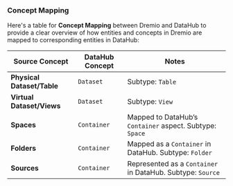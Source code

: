 ### Concept Mapping

Here's a table for **Concept Mapping** between Dremio and DataHub to provide a clear overview of how entities and concepts in Dremio are mapped to corresponding entities in DataHub:

| Source Concept             | DataHub Concept | Notes                                                      |
| -------------------------- | --------------- | ---------------------------------------------------------- |
| **Physical Dataset/Table** | `Dataset`       | Subtype: `Table`                                           |
| **Virtual Dataset/Views**  | `Dataset`       | Subtype: `View`                                            |
| **Spaces**                 | `Container`     | Mapped to DataHub’s `Container` aspect. Subtype: `Space`   |
| **Folders**                | `Container`     | Mapped as a `Container` in DataHub. Subtype: `Folder`      |
| **Sources**                | `Container`     | Represented as a `Container` in DataHub. Subtype: `Source` |
